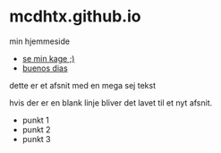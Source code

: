 # mcdhtx.github.io
min hjemmeside

- [se min kage ;)](https://buttermyeggs.github.io/migogminkage)
- [buenos dias](http://www.tacospin.com/)

dette er et afsnit
med en mega sej tekst

hvis der er en blank linje bliver det lavet til et nyt afsnit.

- punkt 1
- punkt 2
- punkt 3

